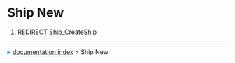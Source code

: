 # Ship New
1.  REDIRECT [Ship\_CreateShip](Ship_CreateShip.md)



---
![](images/Right_arrow.png) [documentation index](../README.md) > Ship New
